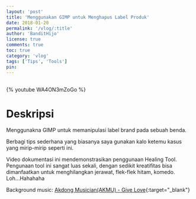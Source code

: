 ```yaml
---
layout: 'post'
title: 'Menggunakan GIMP untuk Menghapus Label Produk'
date: 2018-01-20
permalink: '/vlog/:title'
author: 'BanditHijo'
license: true
comments: true
toc: true
category: 'vlog'
tags: ['Tips', 'Tools']
pin:
---
```


<div style="margin-top:30px;"></div>

{% youtube WA4ON3mZoGo %}

# Deskripsi

Menggunakna GIMP untuk memanipulasi label brand pada sebuah benda.

Berbagi tips sederhana yang biasanya saya gunakan kalo ketemu kasus yang mirip-mirip seperti ini.

Video dokumentasi ini mendemonstrasikan penggunaan Healing Tool.
Pengunaan tool ini sangat luas sekali, dengan sedikit kreatifitas bisa dimanfaatkan untuk menghilangkan jerawat, flek-flek hitam, komedo.
Loh...Hahahaha

Background music:
[Akdong Musician(AKMU) - Give Love](https://youtu.be/x2XX3cNW4K0){:target="_blank"}
